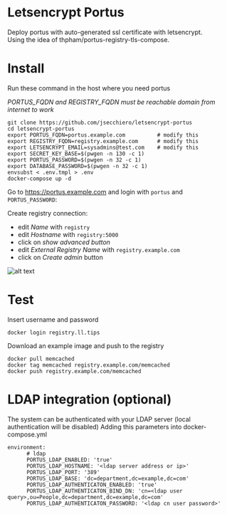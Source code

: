 # Letsencrypt Portus

Deploy portus with auto-generated ssl certificate with letsencrypt.  
Using the idea of thpham/portus-registry-tls-compose.

# Install

Run these command in the host where you need portus

*PORTUS_FQDN and REGISTRY_FQDN must be reachable domain from internet to work*

```
git clone https://github.com/jsecchiero/letsencrypt-portus
cd letsencrypt-portus
export PORTUS_FQDN=portus.example.com          # modify this
export REGISTRY_FQDN=registry.example.com      # modify this
export LETSENCRYPT_EMAIL=sysadmins@test.com    # modify this
export SECRET_KEY_BASE=$(pwgen -n 130 -c 1)
export PORTUS_PASSWORD=$(pwgen -n 32 -c 1)
export DATABASE_PASSWORD=$(pwgen -n 32 -c 1)
envsubst < .env.tmpl > .env
docker-compose up -d
```

Go to https://portus.example.com and login with `portus` and `PORTUS_PASSWORD`:

Create registry connection:
- edit _Name_ with `registry`
- edit _Hostname_ with `registry:5000`
- click on _show advanced button_
- edit _External Registry Name_ with `registry.example.com`
- click on _Create admin_ button

![alt text](https://raw.githubusercontent.com/jsecchiero/letsencrypt-portus/master/doc/registry.png)

# Test

Insert username and password
```
docker login registry.ll.tips
```

Download an example image and push to the registry
```
docker pull memcached
docker tag memcached registry.example.com/memcached
docker push registry.example.com/memcached
```

# LDAP integration (optional)
The system can be authenticated with your LDAP server (local authentication will be disabled)
Adding this parameters into docker-compose.yml

```
environment:
      # ldap
      PORTUS_LDAP_ENABLED: 'true'
      PORTUS_LDAP_HOSTNAME: '<ldap server address or ip>'
      PORTUS_LDAP_PORT: '389'
      PORTUS_LDAP_BASE: 'dc=department,dc=example,dc=com'
      PORTUS_LDAP_AUTHENTICATON_ENABLED: 'true'
      PORTUS_LDAP_AUTHENTICATON_BIND_DN: 'cn=<ldap user query>,ou=People,dc=department,dc=example,dc=com'
      PORTUS_LDAP_AUTHENTICATON_PASSWORD: '<ldap cn user password>'
```
